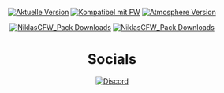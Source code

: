<div align="center">
  
[![Aktuelle Version](https://img.shields.io/github/v/release/Woody-NX/NiklasCFW_Pack?style=for-the-badge&label=NiklasCFW%20Pack%20Version&labelColor=7d7d7d&color=00d2d0)](https://github.com/Woody-NX/NiklasCFW_Pack/releases/latest)
[![Kompatibel mit FW](https://img.shields.io/github/v/release/THZoria/NX_Firmware?display_name=tag&style=for-the-badge&label=Kompatibel%20mit%20FW&labelColor=7d7d7d&color=00d2d0)](https://github.com/THZoria/NX_Firmware/releases/latest)
[![Atmosphere Version](https://img.shields.io/github/v/release/Atmosphere-NX/Atmosphere?display_name=release&style=for-the-badge&label=Atmosphere%20Version&labelColor=7d7d7d&color=00d2d0)](https://github.com/atmosphere-nx/atmosphere/releases/latest)

[![NiklasCFW_Pack Downloads](https://img.shields.io/github/downloads/Woody-NX/NiklasCFW_Pack/total?style=for-the-badge&label=NiklasCFW%20Pack%20Downloads&labelColor=7d7d7d&color=00d2d0)](https://github.com/Woody-NX/NiklasCFW_Pack/releases)
[![NiklasCFW_Pack Downloads](https://img.shields.io/github/downloads/Woody-NX/NiklasCFW_Pack/total?style=for-the-badge&label=NiklasCFW%20Pack%20Downloads&labelColor=7d7d7d&color=00d2d0)](https://github.com/Woody-NX/NiklasCFW_Pack/releases)
# **Socials** 

[![Discord](https://img.shields.io/discord/733728731432091648?style=for-the-badge&logo=discord&logoColor=ffffff&logoSize=auto&label=NiklasCFW%20Modding%20Community&labelColor=7d7d7d&color=00d2d0)](https://discord.gg/5rMJ4fWQT3)

</div>
